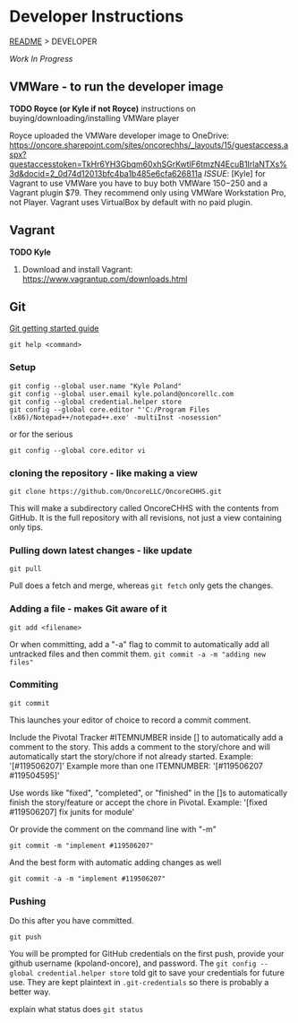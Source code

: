 # Developer Instructions
[README](README.md) > DEVELOPER

_Work In Progress_

## VMWare - to run the developer image
**TODO Royce (or Kyle if not Royce)** instructions on buying/downloading/installing VMWare player

Royce uploaded the VMWare developer image to OneDrive: https://oncore.sharepoint.com/sites/oncorechhs/_layouts/15/guestaccess.aspx?guestaccesstoken=TkHr6YH3Gbqm60xhSGrKwtlF6tmzN4EcuB1IrlaNTXs%3d&docid=2_0d74d12013bfc4ba1b485e6cfa626811a
_ISSUE_: [Kyle] for Vagrant to use VMWare you have to buy both VMWare $150-$250 and a Vagrant plugin $79. They recommend only using VMWare Workstation Pro, not Player. Vagrant uses VirtualBox by default with no paid plugin.

## Vagrant
**TODO Kyle**
1. Download and install Vagrant: https://www.vagrantup.com/downloads.html

## Git
[Git getting started guide](https://git-scm.com/book/en/v2/Getting-Started-The-Command-Line)

```git help <command>```

### Setup
```
git config --global user.name "Kyle Poland"
git config --global user.email kyle.poland@oncorellc.com
git config --global credential.helper store
git config --global core.editor "'C:/Program Files (x86)/Notepad++/notepad++.exe' -multiInst -nosession"
```
or for the serious
```
git config --global core.editor vi
```

### cloning the repository - like making a view
```
git clone https://github.com/OncoreLLC/OncoreCHHS.git
```
This will make a subdirectory called OncoreCHHS with the contents from GitHub. It is the full repository with all revisions, not just a view containing only tips.

### Pulling down latest changes - like update
```
git pull
```

Pull does a fetch and merge, whereas `git fetch` only gets the changes.

### Adding a file - makes Git aware of it
```
git add <filename>
```
Or when committing, add a "-a" flag to commit to automatically add all untracked files and then commit them.
```git commit -a -m "adding new files"```

### Commiting
```
git commit
```
This launches your editor of choice to record a commit comment.

Include the Pivotal Tracker #ITEMNUMBER inside [] to automatically add a comment to the story. This adds a comment to the story/chore and will automatically start the story/chore if not already started.
Example: '[#119506207]'
Example more than one ITEMNUMBER: '[#119506207 #119504595]'

Use words like "fixed", "completed", or "finished" in the []s to automatically finish the story/feature or accept the chore in Pivotal.
Example: '[fixed #119506207] fix junits for module'

Or provide the comment on the command line with "-m"
```
git commit -m "implement #119506207"
```
And the best form with automatic adding changes as well
```
git commit -a -m "implement #119506207"
```

### Pushing
Do this after you have committed.
```
git push
```
You will be prompted for GitHub credentials on the first push, provide your github username (kpoland-oncore), and password. The `git config --global credential.helper store` told git to save your credentials for future use.  They are kept plaintext in `.git-credentials` so there is probably a better way.

explain what status does
```git status```